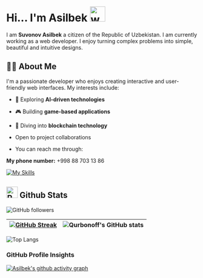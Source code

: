 # Hi... I'm Asilbek <img src="https://user-images.githubusercontent.com/72663882/171687151-bb31c996-c9d2-49c8-b593-734946893b23.gif" alt="waving hand gif" aria-hidden="true" width="40" />

I am **Suvonov Asilbek** a citizen of the Republic of Uzbekistan. I am currently working as a web developer. I enjoy turning complex problems into simple, beautiful and intuitive designs.

## 👨‍💻 About Me  
I'm a passionate developer who enjoys creating interactive and user-friendly web interfaces. My interests include:
- 🌟 Exploring **AI-driven technologies**  
- 🎮 Building **game-based applications**  
- 🚀 Diving into **blockchain technology**  

- Open to project collaborations
- You can reach me through:

**My phone number:** +998 88 703 13 86
<br>



[![My Skills](https://skillicons.dev/icons?i=html,css,js,python,tailwind,sass,bootstrap,vue,angular,ts,figma,bash,codepen,react,git,github,vscode,npm,ps,ai,pycharm,sublime&perline=15)](#)

## <img src="https://raw.githubusercontent.com/Tarikul-Islam-Anik/Animated-Fluent-Emojis/master/Emojis/Travel%20and%20places/Rocket.png" alt="Rocket" width="30" height="30" /> Github Stats

<!-- ![Profile Views](https://komarev.com/ghpvc/?username=Qurbonoff11&color=ff0000) -->

![GitHub followers](https://img.shields.io/github/followers/AslDeveloper07?style=for-the-badge&logo=github&logoColor=%2300ffff&label=GitHub%20follower&labelColor=%23555555&color=%2300ffff)

| [![GitHub Streak](https://streak-stats.demolab.com?user=qurbonoff11&hide_border=false&border_radius=15&background=323232&ring=00ffff&stroke=fff&border=00ffff&fire=fff&currStreakNum=fff&sideNums=00ffff&currStreakLabel=fff&sideLabels=fff&dates=00ffaa)](#) | ![Qurbonoff's GitHub stats](https://github-readme-stats.vercel.app/api?username=qurbonoff11&show_icons=true&icon_color=00ffff&bg_color=323232&text_color=00ffaa&title_color=00ffff&border_color=00ffff&border_radius=15) |
| ------------- | ------------- |



<!-- [![Harlok's WakaTime stats](https://github-readme-stats.vercel.app/api/wakatime?username=qurbonoff11)](#) -->


![Top Langs](https://github-readme-stats.vercel.app/api/top-langs/?username=qurbonoff11&size_weight=0.5&count_weight=0.5&icon_color=00ffff&bg_color=323232&text_color=fff&title_color=00ffff&border_color=00ffff&border_radius=15)
### GitHub Profile Insights

<!-- [![Qurbonoff's Activity Graph](https://github-readme-activity-graph.vercel.app/graph?username=Qurbonoff11&bg_color=323232&title_color=00ffff)](https://github.com/Qurbonoff11) -->

[![Asilbek's github activity graph](https://github-readme-activity-graph.vercel.app/graph?username=AslDeveloper07&bg_color=323232&color=fff&title_color=00ffff&line=00ffff&point=fff&hide_border=false)](#)


